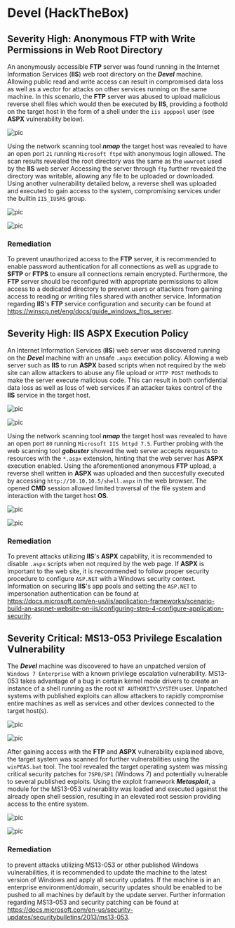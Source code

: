 # Devel (HackTheBox)

## Severity High: Anonymous FTP with Write Permissions in Web Root Directory

An anonymously accessible **FTP** server was found running in the Internet Information Services (**IIS**) web root directory on the ***Devel*** machine. Allowing public read and write access can result in compromised data loss as well as a vector for attacks on other services running on the same machine. In this scenario, the **FTP** server was abused to upload malicious reverse shell files which would then be executed by **IIS**, providing a foothold on the target host in the form of a shell under the `iis apppool` user (see **ASPX** vulnerability below).

![pic](snaps/ftp1.png)

Using the network scanning tool ***nmap*** the target host was revealed to have an open port `21` running `Microsoft ftpd` with anonymous login allowed. The scan results revealed the root directory was the same as the `wwwroot` used by the **IIS** web server Accessing the server through `ftp` further revealed the directory was writable, allowing any file to be uploaded or downloaded. Using another vulnerability detailed below, a reverse shell was uploaded and executed to gain access to the system, compromising services under the builtin `IIS_IUSRS` group.

![pic](snaps/ftp2.png)

![pic](snaps/ftp3.png)

### Remediation

To prevent unauthorized access to the **FTP** server, it is recommended to enable password authentication for all connections as well as upgrade to **SFTP** or **FTPS** to ensure all connections remain encrypted. Furthermore, the **FTP** server should be reconfigured with appropriate permissions to allow access to a dedicated directory to prevent users or attackers from gaining access to reading or writing files shared with another service. Information regarding **IIS**'s **FTP** service configuration and security can be found at https://winscp.net/eng/docs/guide_windows_ftps_server.



## Severity High: IIS ASPX Execution Policy

An Internet Information Services (**IIS**) web server was discovered running on the ***Devel*** machine with an unsafe `.aspx` execution policy. Allowing a web server such as **IIS** to run **ASPX** based scripts when not required by the web site can allow attackers to abuse any file upload or `HTTP POST` methods to make the server execute malicious code. This can result in both confidential data loss as well as loss of web services if an attacker takes control of the **IIS** service in the target host.

![pic](snaps/aspx0.png)

![pic](snaps/aspx1.png)

Using the network scanning tool ***nmap*** the target host was revealed to have an open port `80` running `Microsoft IIS httpd 7.5`. Further probing with the web scanning tool ***gobuster*** showed the web server accepts requests to resources with the `*.aspx` extension, hinting that the web server has **ASPX** execution enabled. Using the aforementioned anonymous **FTP** upload, a reverse shell written in **ASPX** was uploaded and then succesfully executed by accessing `http://10.10.10.5/shell.aspx` in the web browser. The opened **CMD** session allowed limited traversal of the file system and interaction with the target host **OS**.

![pic](snaps/aspx2.png)

![pic](snaps/aspx3.png)

### Remediation

To prevent attacks utilizing **IIS**'s **ASPX** capability, it is recommended to disable `.aspx` scripts when not required by the web page. If **ASPX** is important to the web site, it is recommended to follow proper security procedure to configure `ASP.NET` with a Windows security context. Information on securing **IIS**'s app pools and setting the `ASP.NET` to impersonation authentication can be found at https://docs.microsoft.com/en-us/iis/application-frameworks/scenario-build-an-aspnet-website-on-iis/configuring-step-4-configure-application-security. 



## Severity Critical: MS13-053 Privilege Escalation Vulnerability

The ***Devel*** machine was discovered to have an unpatched version of `Windows 7 Enterprise` with a known privilege escalation vulnerability. MS13-053 takes advantage of a bug in certain kernel mode drivers to create an instance of a shell running as the root `NT AUTHORITY\SYSTEM` user. Unpatched systems with published exploits can allow attackers to rapidly compromise entire machines as well as services and other devices connected to the target host(s). 

![pic](snaps/ms0.png)

![pic](snaps/ms1.png)

After gaining access with the **FTP** and **ASPX** vulnerability explained above, the target system was scanned for further vulnerabilities using the `winPEAS.bat` tool. The tool revealed the target operating system was missing critical security patches for `7SP0/SP1` (Windows 7) and potentially vulnerable to several published exploits. Using the exploit framework ***Metasploit***, a module for the MS13-053 vulnerability was loaded and executed against the already open shell session, resulting in an elevated root session providing access to the entire system. 

![pic](snaps/ms2.png)

![pic](snaps/ms3.png)

### Remediation

to prevent attacks utilizing MS13-053 or other published Windows vulnerabilities, it is recommended to update the machine to the latest version of Windows and apply all security updates. If the machine is in an enterprise environment/domain, security updates should be enabled to be pushed to all machines by default by the update server. Further information regarding MS13-053 and security patching can be found at https://docs.microsoft.com/en-us/security-updates/securitybulletins/2013/ms13-053.